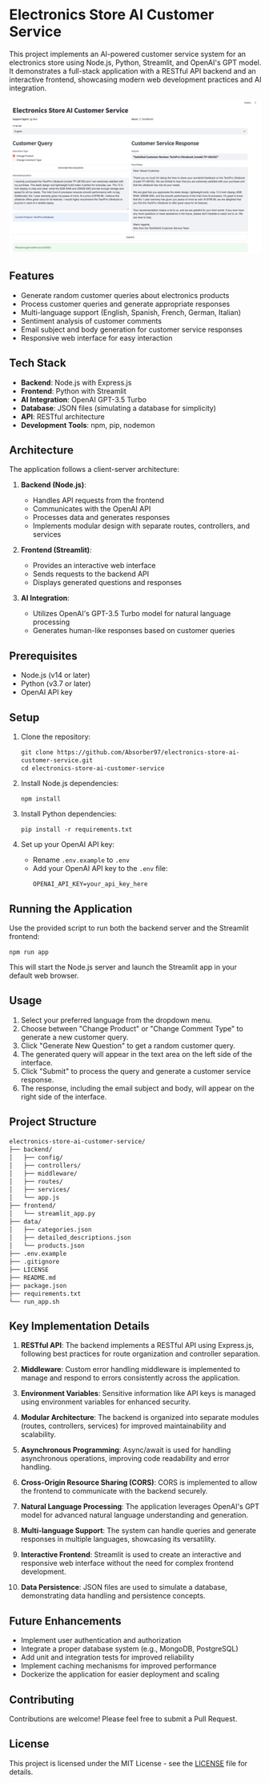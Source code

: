# Electronics Store AI Customer Service

This project implements an AI-powered customer service system for an electronics store using Node.js, Python, Streamlit, and OpenAI's GPT model. It demonstrates a full-stack application with a RESTful API backend and an interactive frontend, showcasing modern web development practices and AI integration.

![Electronic Store AI Customer Service](assets/Electronic%20Store%20AI%20Customer%20Service.png)

## Features

- Generate random customer queries about electronics products
- Process customer queries and generate appropriate responses
- Multi-language support (English, Spanish, French, German, Italian)
- Sentiment analysis of customer comments
- Email subject and body generation for customer service responses
- Responsive web interface for easy interaction

## Tech Stack

- **Backend**: Node.js with Express.js
- **Frontend**: Python with Streamlit
- **AI Integration**: OpenAI GPT-3.5 Turbo
- **Database**: JSON files (simulating a database for simplicity)
- **API**: RESTful architecture
- **Development Tools**: npm, pip, nodemon

## Architecture

The application follows a client-server architecture:

1. **Backend (Node.js)**:
   - Handles API requests from the frontend
   - Communicates with the OpenAI API
   - Processes data and generates responses
   - Implements modular design with separate routes, controllers, and services

2. **Frontend (Streamlit)**:
   - Provides an interactive web interface
   - Sends requests to the backend API
   - Displays generated questions and responses

3. **AI Integration**:
   - Utilizes OpenAI's GPT-3.5 Turbo model for natural language processing
   - Generates human-like responses based on customer queries

## Prerequisites

- Node.js (v14 or later)
- Python (v3.7 or later)
- OpenAI API key

## Setup

1. Clone the repository:
   ```
   git clone https://github.com/Absorber97/electronics-store-ai-customer-service.git
   cd electronics-store-ai-customer-service
   ```

2. Install Node.js dependencies:
   ```
   npm install
   ```

3. Install Python dependencies:
   ```
   pip install -r requirements.txt
   ```

4. Set up your OpenAI API key:
   - Rename `.env.example` to `.env`
   - Add your OpenAI API key to the `.env` file:
     ```
     OPENAI_API_KEY=your_api_key_here
     ```

## Running the Application

Use the provided script to run both the backend server and the Streamlit frontend:

```
npm run app
```

This will start the Node.js server and launch the Streamlit app in your default web browser.

## Usage

1. Select your preferred language from the dropdown menu.
2. Choose between "Change Product" or "Change Comment Type" to generate a new customer query.
3. Click "Generate New Question" to get a random customer query.
4. The generated query will appear in the text area on the left side of the interface.
5. Click "Submit" to process the query and generate a customer service response.
6. The response, including the email subject and body, will appear on the right side of the interface.

## Project Structure

```
electronics-store-ai-customer-service/
├── backend/
│   ├── config/
│   ├── controllers/
│   ├── middleware/
│   ├── routes/
│   ├── services/
│   └── app.js
├── frontend/
│   └── streamlit_app.py
├── data/
│   ├── categories.json
│   ├── detailed_descriptions.json
│   └── products.json
├── .env.example
├── .gitignore
├── LICENSE
├── README.md
├── package.json
├── requirements.txt
└── run_app.sh
```

## Key Implementation Details

1. **RESTful API**: The backend implements a RESTful API using Express.js, following best practices for route organization and controller separation.

2. **Middleware**: Custom error handling middleware is implemented to manage and respond to errors consistently across the application.

3. **Environment Variables**: Sensitive information like API keys is managed using environment variables for enhanced security.

4. **Modular Architecture**: The backend is organized into separate modules (routes, controllers, services) for improved maintainability and scalability.

5. **Asynchronous Programming**: Async/await is used for handling asynchronous operations, improving code readability and error handling.

6. **Cross-Origin Resource Sharing (CORS)**: CORS is implemented to allow the frontend to communicate with the backend securely.

7. **Natural Language Processing**: The application leverages OpenAI's GPT model for advanced natural language understanding and generation.

8. **Multi-language Support**: The system can handle queries and generate responses in multiple languages, showcasing its versatility.

9. **Interactive Frontend**: Streamlit is used to create an interactive and responsive web interface without the need for complex frontend development.

10. **Data Persistence**: JSON files are used to simulate a database, demonstrating data handling and persistence concepts.

## Future Enhancements

- Implement user authentication and authorization
- Integrate a proper database system (e.g., MongoDB, PostgreSQL)
- Add unit and integration tests for improved reliability
- Implement caching mechanisms for improved performance
- Dockerize the application for easier deployment and scaling

## Contributing

Contributions are welcome! Please feel free to submit a Pull Request.

## License

This project is licensed under the MIT License - see the [LICENSE](LICENSE) file for details.
